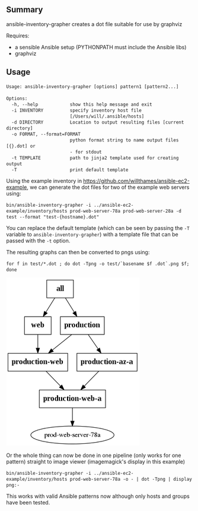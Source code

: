 ## Summary
ansible-inventory-grapher creates a dot file suitable for use by
graphviz

Requires:
* a sensible Ansible setup (PYTHONPATH must include the Ansible libs)
* graphviz

## Usage
```
Usage: ansible-inventory-grapher [options] pattern1 [pattern2...]

Options:
  -h, --help            show this help message and exit
  -i INVENTORY          specify inventory host file
                        [/Users/will/.ansible/hosts]
  -d DIRECTORY          Location to output resulting files [current directory]
  -o FORMAT, --format=FORMAT
                        python format string to name output files [{}.dot] or
                        - for stdout
  -t TEMPLATE           path to jinja2 template used for creating output
  -T                    print default template
```

Using the example inventory in https://github.com/willthames/ansible-ec2-example,
we can generate the dot files for two of the example web servers using:
```
bin/ansible-inventory-grapher -i ../ansible-ec2-example/inventory/hosts prod-web-server-78a prod-web-server-28a -d test --format "test-{hostname}.dot"
```

You can replace the default template (which can be seen by passing the `-T` variable to `ansible-inventory-grapher`) with a template file that can be
passed with the `-t` option.

The resulting graphs can then be converted to pngs using:
```
for f in test/*.dot ; do dot -Tpng -o test/`basename $f .dot`.png $f; done
```
![Resulting image for prod-web-server-78a](test/test-prod-web-server-78a.png)

Or the whole thing can now be done in one pipeline (only works for one pattern) 
straight to image viewer (imagemagick's display in this example)
```
bin/ansible-inventory-grapher -i ../ansible-ec2-example/inventory/hosts prod-web-server-78a -o - | dot -Tpng | display png:-
```

This works with valid Ansible patterns now although only hosts and groups have been tested.
